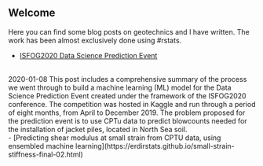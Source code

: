 ## Welcome

Here you can find some blog posts on geotechnics and I have written. The work has been almost exclusively done using #rstats.
<br>
- [ISFOG2020 Data Science Prediction Event](https://erdirstats.github.io/isfog-2020-final.html)
<br>
2020-01-08  
This post includes a comprehensive summary of the process we went through to build a machine learning (ML) model for the Data Science Prediction Event created under the framework of the ISFOG2020 conference. The competition was hosted in Kaggle and run through a period of eight months, from April to December 2019. The problem proposed for the prediction event is to use CPTu data to predict blowcounts needed for the installation of jacket piles, located in North Sea soil.
<br>
- [Predicting shear modulus at small strain from CPTU data, using ensembled machine learning](https://erdirstats.github.io/small-strain-stiffness-final-02.html)

